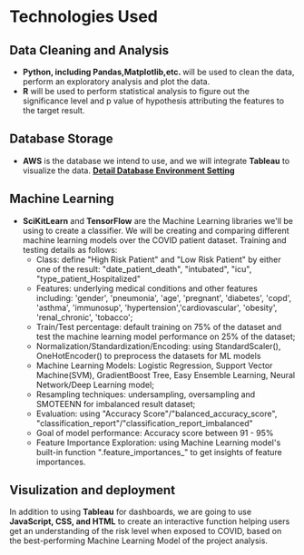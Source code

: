 # Technologies Used
## Data Cleaning and Analysis
- <strong>Python, including Pandas,Matplotlib,etc. </strong> will be used to clean the data, perform an exploratory analysis and plot the data. 
- <strong>R</strong> will be used to perform statistical analysis to figure out the significance level and p value of hypothesis attributing the features to the target result.

## Database Storage
- <strong>AWS</strong> is the database we intend to use, and we will integrate <strong>Tableau</strong> to visualize the data.
[**Detail Database Environment Setting**](https://github.com/lindaperez/bk-covid19/blob/5bd45b69571221eb52bc8112af03995194ef379a/provisional_data/database_storage.md)

## Machine Learning
- <strong>SciKitLearn</strong> and <strong>TensorFlow</strong> are the Machine Learning libraries we'll be using to create a classifier. We will be creating and comparing different machine learning models over the COVID patient dataset. Training and testing details as follows:
    - Class: define "High Risk Patient" and "Low Risk Patient" by either one of the result: "date_patient_death", "intubated", "icu", "type_patient_Hospitalized"
    - Features: underlying medical conditions and other features including: 'gender', 'pneumonia', 'age', 'pregnant', 'diabetes', 'copd', 'asthma', 'immunosup', 'hypertension','cardiovascular', 'obesity', 'renal_chronic', 'tobacco';
    - Train/Test percentage: default training on 75% of the dataset and test the machine learning model performance on 25% of the dataset;
    - Normalization/Standardization/Encoding: using StandardScaler(), OneHotEncoder() to preprocess the datasets for ML models
    - Machine Learning Models: Logistic Regression, Support Vector Machine(SVM), GradientBoost Tree, Easy Ensemble Learning, Neural Network/Deep Learning model;
    - Resampling techniques: undersampling, oversampling and SMOTEENN for imbalanced result dataset;
    - Evaluation: using "Accuracy Score"/"balanced_accuracy_score", "classification_report"/"classification_report_imbalanced"
    - Goal of model performance: Accuracy score between 91 - 95%
    - Feature Importance Exploration: using Machine Learning model's built-in function ".feature_importances_" to get insights of feature importances.

## Visulization and deployment
In addition to using <strong>Tableau</strong> for dashboards, we are going to use <strong>JavaScript, CSS, and HTML</strong> to create an interactive function helping users get an understanding of the risk level when exposed to COVID, based on the best-performing Machine Learning Model of the project analysis. 
